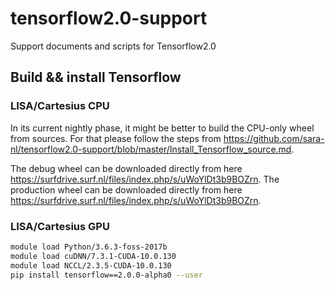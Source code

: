 # tensorflow2.0-support
Support documents and scripts for Tensorflow2.0

## Build && install Tensorflow
### LISA/Cartesius CPU
In its current nightly phase, it might be better to build the CPU-only wheel from sources. For that please follow the steps from https://github.com/sara-nl/tensorflow2.0-support/blob/master/Install_Tensorflow_source.md. 

The debug wheel can be downloaded directly from here https://surfdrive.surf.nl/files/index.php/s/uWoYlDt3b9BOZrn.
The production wheel can be downloaded directly from here https://surfdrive.surf.nl/files/index.php/s/uWoYlDt3b9BOZrn.

### LISA/Cartesius GPU
```bash
module load Python/3.6.3-foss-2017b
module load cuDNN/7.3.1-CUDA-10.0.130 
module load NCCL/2.3.5-CUDA-10.0.130
pip install tensorflow==2.0.0-alpha0 --user
```
